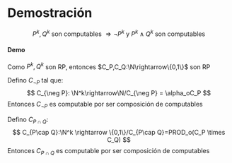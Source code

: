 # Demostración

$$
\text{$P^k,Q^k$ son computables $\Rightarrow \neg P^k$ y $P^k \land Q^k$ son computables}
$$

#### Demo

Como $P^k, Q^k$ son RP, entonces $C_P,C_Q:\N\rightarrow\{0,1\}$ son RP

Defino $C_{\neg P}$ tal que:
$$
C_{\neg P}: \N^k\rightarrow\N/C_{\neg P} = \alpha_oC_P
$$
Entonces $C_{\neg P}$ es computable por ser composición de computables

Defino $C_{P\cap Q}$:
$$
C_{P\cap Q}:\N^k \rightarrow \{0,1\}/C_{P\cap Q}=PROD_o(C_P \times C_Q)
$$
Entonces $C_{P\cap Q}$ es computable por ser composición de computables